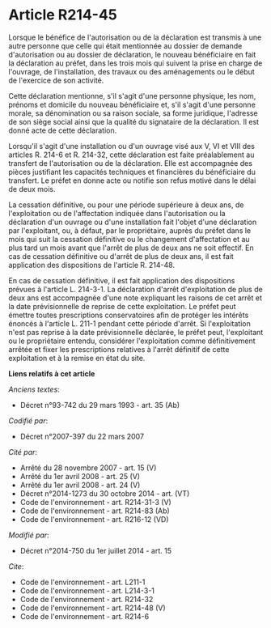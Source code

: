 # Article R214-45

Lorsque le bénéfice de l'autorisation ou de la déclaration est transmis à une autre personne que celle qui était mentionnée
au dossier de demande d'autorisation ou au dossier de déclaration, le nouveau bénéficiaire en fait la déclaration au préfet,
dans les trois mois qui suivent la prise en charge de l'ouvrage, de l'installation, des travaux ou des aménagements ou le
début de l'exercice de son activité. 

Cette déclaration mentionne, s'il s'agit d'une personne physique, les nom, prénoms et domicile du nouveau bénéficiaire et,
s'il s'agit d'une personne morale, sa dénomination ou sa raison sociale, sa forme juridique, l'adresse de son siège social
ainsi que la qualité du signataire de la déclaration. Il est donné acte de cette déclaration. 

Lorsqu'il s'agit d'une installation ou d'un ouvrage visé aux V, VI et VIII des articles R. 214-6 et R. 214-32, cette
déclaration est faite préalablement au transfert de l'autorisation ou de la déclaration. Elle est accompagnée des pièces
justifiant les capacités techniques et financières du bénéficiaire du transfert. Le préfet en donne acte ou notifie son refus
motivé dans le délai de deux mois. 

La cessation définitive, ou pour une période supérieure à deux ans, de l'exploitation ou de l'affectation indiquée dans
l'autorisation ou la déclaration d'un ouvrage ou d'une installation fait l'objet d'une déclaration par l'exploitant, ou, à
défaut, par le propriétaire, auprès du préfet dans le mois qui suit la cessation définitive ou le changement d'affectation et
au plus tard un mois avant que l'arrêt de plus de deux ans ne soit effectif. En cas de cessation définitive ou d'arrêt de
plus de deux ans, il est fait application des dispositions de l'article R. 214-48. 

En cas de cessation définitive, il est fait application des dispositions prévues à l'article L. 214-3-1. La déclaration
d'arrêt d'exploitation de plus de deux ans est accompagnée d'une note expliquant les raisons de cet arrêt et la date
prévisionnelle de reprise de cette exploitation. Le préfet peut émettre toutes prescriptions conservatoires afin de protéger
les intérêts énoncés à l'article L. 211-1 pendant cette période d'arrêt. Si l'exploitation n'est pas reprise à la date
prévisionnelle déclarée, le préfet peut, l'exploitant ou le propriétaire entendu, considérer l'exploitation comme
définitivement arrêtée et fixer les prescriptions relatives à l'arrêt définitif de cette exploitation et à la remise en état
du site.

**Liens relatifs à cet article**

_Anciens textes_:

  - Décret n°93-742 du 29 mars 1993 - art. 35 (Ab)

_Codifié par_:

  - Décret n°2007-397 du 22 mars 2007

_Cité par_:

  - Arrêté du 28 novembre 2007 - art. 15 (V)
  - Arrêté du 1er avril 2008 - art. 25 (V)
  - Arrêté du 1er avril 2008 - art. 24 (V)
  - Décret n°2014-1273 du 30 octobre 2014 - art. (VT)
  - Code de l'environnement - art. R214-31-3 (V)
  - Code de l'environnement - art. R214-83 (Ab)
  - Code de l'environnement - art. R216-12 (VD)

_Modifié par_:

  - Décret n°2014-750 du 1er juillet 2014 - art. 15

_Cite_:

  - Code de l'environnement - art. L211-1
  - Code de l'environnement - art. L214-3-1
  - Code de l'environnement - art. R214-32
  - Code de l'environnement - art. R214-48 (V)
  - Code de l'environnement - art. R214-6
